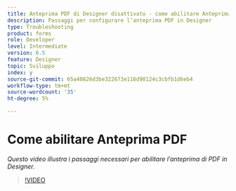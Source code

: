 ```yaml
---
title: Anteprima PDF di Designer disattivato - come abilitare Anteprima PDF
description: Passaggi per configurare l’anteprima PDF in Designer
type: Troubleshooting
product: forms
role: Developer
level: Intermediate
version: 6.5
feature: Designer
topic: Sviluppo
index: y
source-git-commit: 65a40826d3be322673e116d98124c3cbfb1d6eb4
workflow-type: tm+mt
source-wordcount: '35'
ht-degree: 5%

---
```



# Come abilitare Anteprima PDF

*Questo video illustra i passaggi necessari per abilitare l’anteprima di PDF in Designer.*

>[!VIDEO](https://video.tv.adobe.com/v/335500?quality=9&learn=on)
